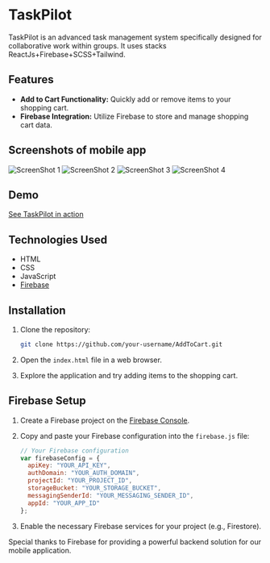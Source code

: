#  TaskPilot
TaskPilot is an advanced task management system specifically designed for collaborative work within groups. It uses stacks ReactJs+Firebase+SCSS+Tailwind.
## Features

- **Add to Cart Functionality:** Quickly add or remove items to your shopping cart.
- **Firebase Integration:** Utilize Firebase to store and manage shopping cart data.

## Screenshots of mobile app
<!-- ScreenShot 1 -->
<img src="https://github.com/Yug063/TaskPilot/assets/99280006/f39ec25f-d60c-4bed-90af-2a4ce8582c06" alt="ScreenShot 1">

<!-- ScreenShot 2 -->
<img src="https://github.com/Yug063/TaskPilot/assets/99280006/c54e3b15-6ab3-4dfe-91aa-461b205bf60c" alt="ScreenShot 2">

<img src="https://github.com/Yug063/TaskPilot/assets/99280006/44fb66ab-5175-4943-a1c6-2d6470b1a3ae" alt="ScreenShot 3">
<img src="https://github.com/Yug063/TaskPilot/assets/99280006/0a651b07-5d6e-4018-a24b-f65188ae5ded" alt="ScreenShot 4">
<!-- Add more screenshots as needed -->

## Demo

[See TaskPilot in action](https://task-pilot123.netlify.app/) 

## Technologies Used

- HTML
- CSS
- JavaScript
- [Firebase](https://firebase.google.com/)

## Installation

1. Clone the repository:

    ```bash
    git clone https://github.com/your-username/AddToCart.git
    ```

2. Open the `index.html` file in a web browser.

3. Explore the application and try adding items to the shopping cart.

## Firebase Setup

1. Create a Firebase project on the [Firebase Console](https://console.firebase.google.com/).

2. Copy and paste your Firebase configuration into the `firebase.js` file:

    ```javascript
    // Your Firebase configuration
    var firebaseConfig = {
      apiKey: "YOUR_API_KEY",
      authDomain: "YOUR_AUTH_DOMAIN",
      projectId: "YOUR_PROJECT_ID",
      storageBucket: "YOUR_STORAGE_BUCKET",
      messagingSenderId: "YOUR_MESSAGING_SENDER_ID",
      appId: "YOUR_APP_ID"
    };
    ```

3. Enable the necessary Firebase services for your project (e.g., Firestore).

Special thanks to Firebase for providing a powerful backend solution for our mobile application.

